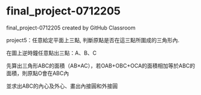 # final_project-0712205
final_project-0712205 created by GitHub Classroom

project5：任意給定平面上三點, 判斷原點是否在這三點所圍成的三角形內.

在圖上逆時鐘任意點出三點：A、B、C

先算出三角形ABC的面積（AB×AC），若OAB+OBC+OCA的面積相加等於ABC的面積，則原點O會在ABC內

並求出ABC的內心及外心、畫出內接圓和外接圓
